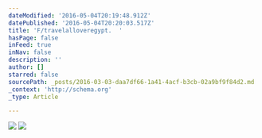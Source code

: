 ```yaml
---
dateModified: '2016-05-04T20:19:48.912Z'
datePublished: '2016-05-04T20:20:03.517Z'
title: 'F/travelalloveregypt.  '
hasPage: false
inFeed: true
inNav: false
description: ''
author: []
starred: false
sourcePath: _posts/2016-03-03-daa7df66-1a41-4acf-b3cb-02a9bf9f84d2.md
_context: 'http://schema.org'
_type: Article

---
```

![](https://the-grid-user-content.s3-us-west-2.amazonaws.com/ae6c451d-2cce-4afb-90b5-cf0b15c69d83.jpg)
![](https://the-grid-user-content.s3-us-west-2.amazonaws.com/def807cf-545a-4c47-bcec-ba1ad30557d8.jpg)